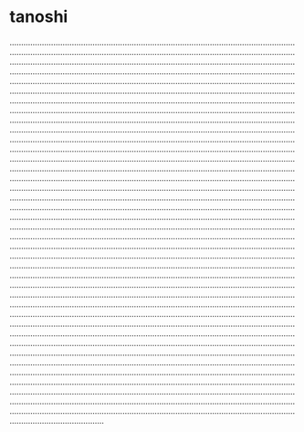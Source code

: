 # tanoshi

.............................................................................................................................................................................................................................................................................................................................................................................................................................................................................................................................................................................................................................................................................................................................................................................................................................................................................................................................................................................................................................................................................................................................................................................................................................................................................................................................................................................................................................................................................................................................................................................................................................................................................................................................................................................................................................................................................................................................................................................................................................................................................................................................................................................................................................................................................................................................................................................................................................................................................................................................................................................................................................................................................................................................................................................................................................................................................................................................................................................................................................................................................................................................................................................................................................................................................................................................................................................................................................................................................................................................................................................................................................................................................................................................................................................................................................................................................................................................................................................................................................................................................................................................................................................................................................................................................................................................................................................................................................................................................................................................................................................................................................................................................................................................................................................................................................................................................................................................................................................................................................................................................
